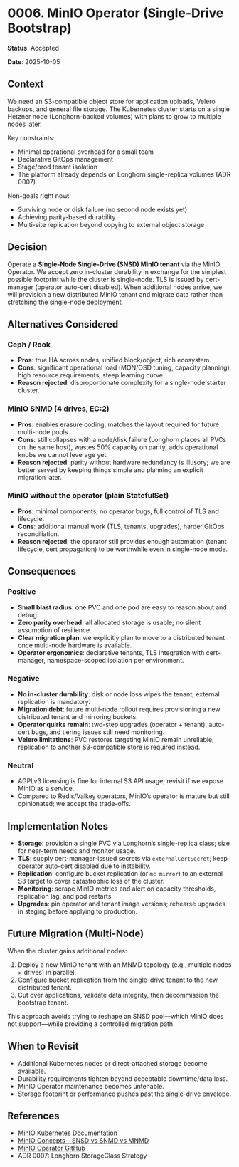 # 0006. MinIO Operator (Single-Drive Bootstrap)

**Status**: Accepted

**Date**: 2025-10-05

## Context

We need an S3-compatible object store for application uploads, Velero backups, and general file storage. The Kubernetes cluster starts on a single Hetzner node (Longhorn-backed volumes) with plans to grow to multiple nodes later.

Key constraints:
- Minimal operational overhead for a small team
- Declarative GitOps management
- Stage/prod tenant isolation
- The platform already depends on Longhorn single-replica volumes (ADR 0007)

Non-goals right now:
- Surviving node or disk failure (no second node exists yet)
- Achieving parity-based durability
- Multi-site replication beyond copying to external object storage

## Decision

Operate a **Single-Node Single-Drive (SNSD) MinIO tenant** via the MinIO Operator. We accept zero in-cluster durability in exchange for the simplest possible footprint while the cluster is single-node. TLS is issued by cert-manager (operator auto-cert disabled). When additional nodes arrive, we will provision a new distributed MinIO tenant and migrate data rather than stretching the single-node deployment.

## Alternatives Considered

### Ceph / Rook
- **Pros**: true HA across nodes, unified block/object, rich ecosystem.
- **Cons**: significant operational load (MON/OSD tuning, capacity planning), high resource requirements, steep learning curve.
- **Reason rejected**: disproportionate complexity for a single-node starter cluster.

### MinIO SNMD (4 drives, EC:2)
- **Pros**: enables erasure coding, matches the layout required for future multi-node pools.
- **Cons**: still collapses with a node/disk failure (Longhorn places all PVCs on the same host), wastes 50% capacity on parity, adds operational knobs we cannot leverage yet.
- **Reason rejected**: parity without hardware redundancy is illusory; we are better served by keeping things simple and planning an explicit migration later.

### MinIO without the operator (plain StatefulSet)
- **Pros**: minimal components, no operator bugs, full control of TLS and lifecycle.
- **Cons**: additional manual work (TLS, tenants, upgrades), harder GitOps reconciliation.
- **Reason rejected**: the operator still provides enough automation (tenant lifecycle, cert propagation) to be worthwhile even in single-node mode.

## Consequences

### Positive
- **Small blast radius**: one PVC and one pod are easy to reason about and debug.
- **Zero parity overhead**: all allocated storage is usable; no silent assumption of resilience.
- **Clear migration plan**: we explicitly plan to move to a distributed tenant once multi-node hardware is available.
- **Operator ergonomics**: declarative tenants, TLS integration with cert-manager, namespace-scoped isolation per environment.

### Negative
- **No in-cluster durability**: disk or node loss wipes the tenant; external replication is mandatory.
- **Migration debt**: future multi-node rollout requires provisioning a new distributed tenant and mirroring buckets.
- **Operator quirks remain**: two-step upgrades (operator + tenant), auto-cert bugs, and tiering issues still need monitoring.
- **Velero limitations**: PVC restores targeting MinIO remain unreliable; replication to another S3-compatible store is required instead.

### Neutral
- AGPLv3 licensing is fine for internal S3 API usage; revisit if we expose MinIO as a service.
- Compared to Redis/Valkey operators, MinIO’s operator is mature but still opinionated; we accept the trade-offs.

## Implementation Notes

- **Storage**: provision a single PVC via Longhorn’s single-replica class; size for near-term needs and monitor usage.
- **TLS**: supply cert-manager-issued secrets via `externalCertSecret`; keep operator auto-cert disabled due to instability.
- **Replication**: configure bucket replication (or `mc mirror`) to an external S3 target to cover catastrophic loss of the cluster.
- **Monitoring**: scrape MinIO metrics and alert on capacity thresholds, replication lag, and pod restarts.
- **Upgrades**: pin operator and tenant image versions; rehearse upgrades in staging before applying to production.

## Future Migration (Multi-Node)

When the cluster gains additional nodes:
1. Deploy a new MinIO tenant with an MNMD topology (e.g., multiple nodes × drives) in parallel.
2. Configure bucket replication from the single-drive tenant to the new distributed tenant.
3. Cut over applications, validate data integrity, then decommission the bootstrap tenant.

This approach avoids trying to reshape an SNSD pool—which MinIO does not support—while providing a controlled migration path.

## When to Revisit

- Additional Kubernetes nodes or direct-attached storage become available.
- Durability requirements tighten beyond acceptable downtime/data loss.
- MinIO Operator maintenance becomes untenable.
- Storage footprint or performance pushes past the single-drive envelope.

## References

- [MinIO Kubernetes Documentation](https://min.io/docs/minio/kubernetes/upstream/index.html)
- [MinIO Concepts – SNSD vs SNMD vs MNMD](https://min.io/docs/minio/linux/operations/concepts.html#what-system-topologies-does-minio-support)
- [MinIO Operator GitHub](https://github.com/minio/operator)
- ADR 0007: Longhorn StorageClass Strategy
